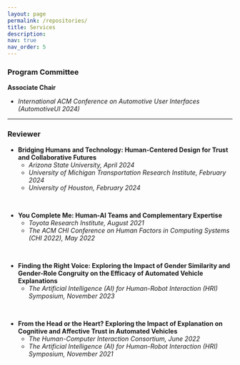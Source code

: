 ```yaml
---
layout: page
permalink: /repositories/
title: Services
description:
nav: true
nav_order: 5
---
```


### Program Committee
**Associate Chair**
- *International ACM Conference on Automotive User Interfaces (AutomotiveUI 2024)*

***
### Reviewer
- **Bridging Humans and Technology: Human-Centered Design for Trust and Collaborative Futures**
  - *Arizona State University, April 2024*
  - *University of Michigan Transportation Research Institute, February 2024*
  - *University of Houston, February 2024* <br />
 <br />
 
- **You Complete Me: Human-AI Teams and Complementary Expertise**
  - *Toyota Research Institute, August 2021*
  - *The ACM CHI Conference on Human Factors in Computing Systems (CHI 2022), May 2022*<br />
 <br />
 
- **Finding the Right Voice: Exploring the Impact of Gender Similarity and Gender-Role Congruity on the Efficacy of Automated Vehicle Explanations**
  - *The Artificial Intelligence (AI) for Human-Robot Interaction (HRI) Symposium, November 2023*<br />
<br />

- **From the Head or the Heart? Exploring the Impact of Explanation on Cognitive and Affective Trust in Automated Vehicles**
  - *The Human-Computer Interaction Consortium, June 2022*
  - *The Artificial Intelligence (AI) for Human-Robot Interaction (HRI) Symposium, November 2021*<br />
 <br />
 
